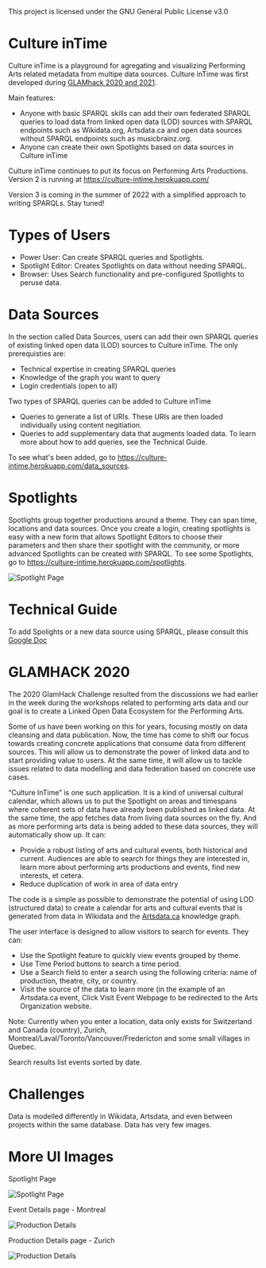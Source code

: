This project is licensed under the GNU General Public License v3.0

Culture inTime 
=========================

Culture inTime is a playground for agregating and visualizing Performing Arts related metadata from multipe data sources. Culture inTime was first developed during [GLAMhack 2020 and 2021](https://hack.glam.opendata.ch/).

Main features: 
* Anyone with basic SPARQL skills can add their own federated SPARQL queries to load data from linked open data (LOD) sources with SPARQL endpoints such as Wikidata.org, Artsdata.ca and open data sources without SPARQL endpoints such as musicbrainz.org.
* Anyone can create their own Spotlights based on data sources in Culture inTime

Culture inTime continues to put its focus on Performing Arts Productions. Version 2 is running at https://culture-intime.herokuapp.com/

Version 3 is coming in the summer of 2022 with a simplified approach to writing SPARQLs. Stay tuned!

Types of Users
=========================
* Power User: Can create SPARQL queries and Spotlights.
* Spotlight Editor: Creates Spotlights on data without needing SPARQL. 
* Browser: Uses Search functionality and pre-configured Spotlights to peruse data. 

Data Sources
=========================
In the section called Data Sources, users can add their own SPARQL queries of existing linked open data (LOD) sources to Culture inTime. The only prerequisties are:
* Technical expertise in creating SPARQL queries
* Knowledge of the graph you want to query
* Login credentials (open to all) 

Two types of SPARQL queries can be added to Culture inTime
* Queries to generate a list of URIs. These URIs are then loaded individually using content negitiation.
* Queries to add supplementary data that augments loaded data. 
To learn more about how to add queries, see the Technical Guide.

To see what's been added, go to https://culture-intime.herokuapp.com/data_sources.

Spotlights
=========================
Spotlights group together productions around a theme. They can span time, locations and data sources. Once you create a login, creating spotlights is easy with a new form that allows Spotlight Editors to choose their parameters and then share their spotlight with the community, or more advanced Spotlights can be created with SPARQL. To see some Spotlights, go to https://culture-intime.herokuapp.com/spotlights.

![Spotlight Page](https://raw.githubusercontent.com/saumier/GLAMhack2020-Culture-inTime/master/images/Spotlight.png)

Technical Guide
========================
To add Spolights or a new data source using SPARQL, please consult this [Google Doc](https://docs.google.com/document/d/1ht17HeUmt-TXJIk139XP4usTn1AV5boWFoSmFw53q-w/edit?usp=sharing) 

GLAMHACK 2020
=========================
The 2020 GlamHack Challenge resulted from the discussions we had earlier in the week during the workshops related to performing arts data and our goal is to create a Linked Open Data Ecosystem for the Performing Arts.

Some of us have been working on this for years, focusing mostly on data cleansing and data publication.
Now, the time has come to shift our focus towards creating concrete applications that consume data from different sources.
This will allow us to demonstrate the power of linked data and to start providing value to users.
At the same time, it will allow us to tackle issues related to data modelling and data federation based on concrete use cases.

“Culture InTime” is one such application. It is a kind of universal cultural calendar, which allows us to put the Spotlight on areas and timespans where coherent sets of data have already been published as linked data. At the same time, the app fetches data from living data sources on the fly. And as more performing arts data is being added to these data sources, they will automatically show up.
It can:
- Provide a robust listing of arts and cultural events, both historical and current. Audiences are able to search for things they are interested in, learn more about performing arts productions and events, find new interests, et cetera.
- Reduce duplication of work in area of data entry

The code is a simple as possible to demonstrate the potential of using LOD (structured data) to create a calendar for arts and cultural events that is generated from data in Wikidata and the [Artsdata.ca](http://artsdata.ca) knowledge graph. 

The user interface is designed to allow visitors to search for events. They can:
- Use the Spotlight feature to quickly view events grouped by theme.
- Use Time Period buttons to search a time period.
- Use a Search field to enter a search using the following criteria: name of production, theatre, city, or country.
- Visit the source of the data to learn more (in the example of an Artsdata.ca event, Click Visit Event Webpage to be redirected to the Arts Organization website.

Note: Currently when you enter a location, data only exists for Switzerland and Canada (country), Zurich, Montreal/Laval/Toronto/Vancouver/Fredericton and some small villages in Quebec.  

Search results list events sorted by date.


Challenges
=========================
Data is modelled differently in Wikidata, Artsdata, and even between projects within the same database.
Data has very few images.

More UI Images
=========================
Spotlight Page

![Spotlight Page](https://raw.githubusercontent.com/saumier/GLAMhack2020-Culture-inTime/master/images/Spotlight.png)

Event Details page - Montreal

![Production Details](https://raw.githubusercontent.com/saumier/GLAMhack2020-Culture-inTime/master/images/ProductionDetails.png)

Production Details page - Zurich

![Production Details](https://raw.githubusercontent.com/saumier/GLAMhack2020-Culture-inTime/master/images/ProductionDetails-Schauspielhaus-Zurich.png)
